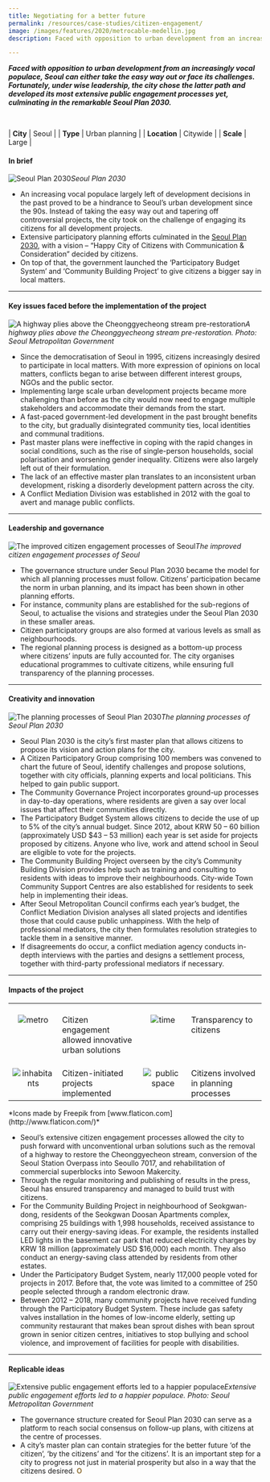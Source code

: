 ```yaml
---
title: Negotiating for a better future
permalink: /resources/case-studies/citizen-engagement/
image: /images/features/2020/metrocable-medellin.jpg
description: Faced with opposition to urban development from an increasingly vocal populace, Seoul can either take the easy way out or face its challenges. Fortunately, under wise leadership, the city chose the latter path and developed its most extensive public engagement processes yet, culminating in the remarkable Seoul Plan 2030.

---
```


***Faced with opposition to urban development from an increasingly vocal populace, Seoul can either take the easy way out or face its challenges. Fortunately, under wise leadership, the city chose the latter path and developed its most extensive public engagement processes yet, culminating in the remarkable Seoul Plan 2030.*** 

<br>

| **City** | Seoul |
| **Type** | Urban planning |
| **Location** | Citywide |
| **Scale** | Large |

#### **In brief**

![Seoul Plan 2030](/images/features/2020/seoul-plan-2030.jpg/)*Seoul Plan 2030*

- An increasing vocal populace largely left of development decisions in the past proved to be a hindrance to Seoul’s urban development since the 90s. Instead of taking the easy way out and tapering off controversial projects, the city took on the challenge of engaging its citizens for all development projects. 
- Extensive participatory planning efforts culminated in the [Seoul Plan 2030](http://english.kompass.kr/policy/urban-planning/urban-planning/1-2030-seoul-basic-urban-plan/), with a vision – “Happy City of Citizens with Communication & Consideration” decided by citizens.
- On top of that, the government launched the ‘Participatory Budget System’ and ‘Community Building Project’ to give citizens a bigger say in local matters. 

---

#### **Key issues faced before the implementation of the project**

![A highway plies above the Cheonggyecheong stream pre-restoration](/images/features/2020/seoul-before.jpg/)*A highway plies above the Cheonggyecheong stream pre-restoration. Photo: Seoul Metropolitan Government*

- Since the democratisation of Seoul in 1995, citizens increasingly desired to participate in local matters. With more expression of opinions on local matters, conflicts began to arise between different interest groups, NGOs and the public sector. 
- Implementing large scale urban development projects became more challenging than before as the city would now need to engage multiple stakeholders and accommodate their demands from the start. 
- A fast-paced government-led development in the past brought benefits to the city, but gradually disintegrated community ties, local identities and communal traditions. 
- Past master plans were ineffective in coping with the rapid changes in social conditions, such as the rise of single-person households, social polarisation and worsening gender inequality. Citizens were also largely left out of their formulation. 
- The lack of an effective master plan translates to an inconsistent urban development, risking a disorderly development pattern across the city. 
- A Conflict Mediation Division was established in 2012 with the goal to avert and manage public conflicts. 

---

#### **Leadership and governance**

![The improved citizen engagement processes of Seoul](/images/features/2020/seoul-engagement-diagram.jpg/)*The improved citizen engagement processes of Seoul*

- The governance structure under Seoul Plan 2030 became the model for which all planning processes must follow. Citizens’ participation became the norm in urban planning, and its impact has been shown in other planning efforts. 
- For instance, community plans are established for the sub-regions of Seoul, to actualise the visions and strategies under the Seoul Plan 2030 in these smaller areas. 
- Citizen participatory groups are also formed at various levels as small as neighbourhoods. 
- The regional planning process is designed as a bottom-up process where citizens’ inputs are fully accounted for. The city organises educational programmes to cultivate citizens, while ensuring full transparency of the planning processes.

---

#### **Creativity and innovation**

![The planning processes of Seoul Plan 2030](/images/features/2020/seoul-plan-processes.jpg/)*The planning processes of Seoul Plan 2030*

- Seoul Plan 2030 is the city’s first master plan that allows citizens to propose its vision and action plans for the city. 
- A Citizen Participatory Group comprising 100 members was convened to chart the future of Seoul, identify challenges and propose solutions, together with city officials, planning experts and local politicians. This helped to gain public support. 
- The Community Governance Project incorporates ground-up processes in day-to-day operations, where residents are given a say over local issues that affect their communities directly.
- The Participatory Budget System allows citizens to decide the use of up to 5% of the city’s annual budget. Since 2012, about KRW 50 – 60 billion (approximately USD $43 – 53 million) each year is set aside for projects proposed by citizens. Anyone who live, work and attend school in Seoul are eligible to vote for the projects. 
- The Community Building Project overseen by the city’s Community Building Division provides help such as training and consulting to residents with ideas to improve their neighbourhoods. City-wide Town Community Support Centres are also established for residents to seek help in implementing their ideas.
- After Seoul Metropolitan Council confirms each year’s budget, the Conflict Mediation Division analyses all slated projects and identifies those that could cause public unhappiness. With the help of professional mediators, the city then formulates resolution strategies to tackle them in a sensitive manner. 
- If disagreements do occur, a conflict mediation agency conducts in-depth interviews with the parties and designs a settlement process, together with third-party professional mediators if necessary.  

---

#### **Impacts of the project**

<table style="width: 100%;" cellpadding="0">
<tbody>
<tr>
<td style="width: 80px; text-align: center; vertical-align: top;"><br><img src="/images/features/2020/metro.png" alt="metro" /><br></td>
  <td style="text-align: left; vertical-align: top;"><br>Citizen engagement allowed innovative urban solutions<br></td>
<td style="width: 80px; text-align: center; vertical-align: top;"><br><img src="/images/features/2020/time.png" alt="time" /><br></td>
<td style="text-align: left; vertical-align: top;"><br>Transparency to citizens<br></td>
</tr>
<tr>
<td style="width: 80px; text-align: center; vertical-align: top;"><br><img src="/images/features/2020/inhabitants.png" alt="inhabitants" /><br></td>
<td style="text-align: left; vertical-align: top;"><br>Citizen-initiated projects implemented<br></td>
<td style="width: 80px; text-align: center; vertical-align: top;"><br><img src="/images/features/2020/public-spacez.png" alt="public space" /><br></td>
<td style="text-align: left; vertical-align: top;"><br>Citizens involved in planning processes<br></td>
</tr>
</tbody>
</table>*Icons made by Freepik from [www.flaticon.com](http://www.flaticon.com/)*

- Seoul’s extensive citizen engagement processes allowed the city to push forward with unconventional urban solutions such as the removal of a highway to restore the Cheonggyecheon stream, conversion of the Seoul Station Overpass into Seoullo 7017, and rehabilitation of commercial superblocks into Sewoon Makercity. 
- Through the regular monitoring and publishing of results in the press, Seoul has ensured transparency and managed to build trust with citizens. 
- For the Community Building Project in neighbourhood of Seokgwan-dong, residents of the Seokgwan Doosan Apartments complex, comprising 25 buildings with 1,998 households, received assistance to carry out their energy-saving ideas. For example, the residents installed LED lights in the basement car park that reduced electricity charges by KRW 18 million (approximately USD $16,000) each month. They also conduct an energy-saving class attended by residents from other estates.
- Under the Participatory Budget System, nearly 117,000 people voted for projects in 2017. Before that, the vote was limited to a committee of 250 people selected through a random electronic draw. 
- Between 2012 – 2018, many community projects have received funding through the Participatory Budget System. These include gas safety valves installation in the homes of low-income elderly, setting up community restaurant that makes bean sprout dishes with bean sprout grown in senior citizen centres, initiatives to stop bullying and school violence, and improvement of facilities for people with disabilities.

---

#### **Replicable ideas**

![Extensive public engagement efforts led to a happier populace](/images/features/2020/seoul-happy-citizens.jpg/)*Extensive public engagement efforts led to a happier populace. Photo: Seoul Metropolitan Government*

- The governance structure created for Seoul Plan 2030 can serve as a platform to reach social consensus on follow-up plans, with citizens at the centre of processes. 
- A city’s master plan can contain strategies for the better future ‘of the citizen’, ‘by the citizens’ and ‘for the citizens’. It is an important step for a city to progress not just in material prosperity but also in a way that the citizens desired. **<font color="#967942">O</font>**
